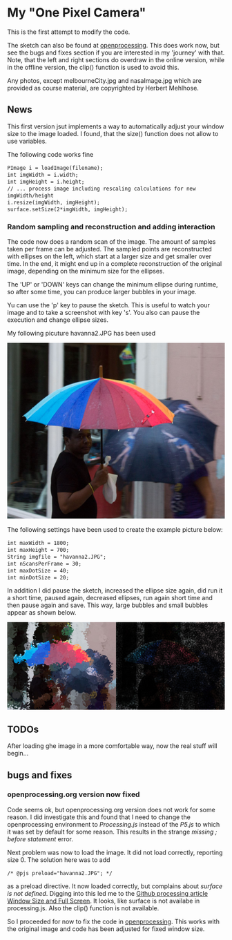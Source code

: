 # My "One Pixel Camera"

This is the first attempt to modify the code. 

The sketch can also be found at [openprocessing](https://www.openprocessing.org/sketch/430564). This does work now, but see 
the bugs and fixes section if you are interested in my 'journey' with that. Note, that the left and right sections do overdraw
in the online version, while in the offline version, the clip() function is used to avoid this.

Any photos, except melbourneCity.jpg and nasaImage.jpg which are provided as course material, are copyrighted by Herbert Mehlhose.

## News

This first version jsut implements a way to automatically adjust your window size to the image loaded. I found, that
the size() function does not allow to use variables. 

The following code works fine
```
PImage i = loadImage(filename);
int imgWidth = i.width;
int imgHeight = i.height;
// ... process image including rescaling calculations for new imgWidth/height
i.resize(imgWidth, imgHeight);
surface.setSize(2*imgWidth, imgHeight);
```

### Random sampling and reconstruction and adding interaction

The code now does a random scan of the image. The amount of samples taken per frame can be adjusted. The sampled points
are reconstructed with ellipses on the left, which start at a larger size and get smaller over time. In the end, it 
might end up in a complete reconstruction of the original image, depending on the minimum size for the ellipses.

The 'UP' or 'DOWN' keys can change the minimum ellipse during runtime, so after some time, you can produce larger
bubbles in your image.

Yu can use the 'p' key to pause the sketch. This is useful to watch your image and to take a screenshot with key 's'.
You also can pause the execution and change ellipse sizes.

My following picuture havanna2.JPG has been used

![Havanna source image](data/havanna2.JPG)

The following settings have been used to create the example picture below: 
```
int maxWidth = 1800;
int maxHeight = 700;
String imgfile = "havanna2.JPG";
int nScansPerFrame = 30;
int maxDotSize = 40;
int minDotSize = 20;
```
In addition I did pause the sketch, increased the ellipse size again, did run it a short time, paused again, decreased
ellipses, run again short time and then pause again and save. This way, large bubbles and small bubbles appear as shown below.

![Running the sketch](havanna-test-1.jpg)

## TODOs

After loading ghe image in a more comfortable way, now the real stuff will begin...

## bugs and fixes

### openprocessing.org version now fixed

Code seems ok, but openprocessing.org version does not work for some reason. I did investigate this and found
that I need to change the openprocessing environment to *Processing.js* instead of the *P5.js* to which it was 
set by default for some reason. This results in the strange *missing ; before statement* error.

Next problem was now to load the image. It did not load correctly, reporting size 0. The solution here was to add
```
/* @pjs preload="havanna2.JPG"; */
```
as a preload directive. It now loaded correctly, but complains about *surface is not defined*. Digging into this led
me to the [Github processing article Window Size and Full Screen](https://github.com/processing/processing/wiki/Window-Size-and-Full-Screen).
It looks, like surface is not availabe in processing.js. Also the clip() function is not available.

So I proceeded for now to fix the code in [openprocessing](https://www.openprocessing.org/sketch/430564). This works 
with the original image and code has been adjusted for fixed window size.